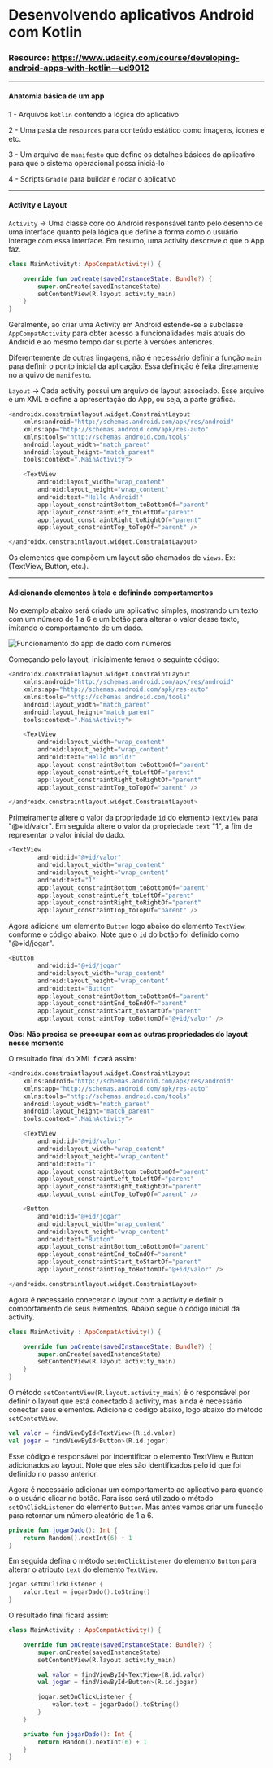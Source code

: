 # Desenvolvendo aplicativos Android com Kotlin

### Resource: https://www.udacity.com/course/developing-android-apps-with-kotlin--ud9012

***

#### Anatomia básica de um app

1 - Arquivos `kotlin` contendo a lógica do aplicativo

2 - Uma pasta de `resources` para conteúdo estático como imagens, icones e etc.

3 - Um arquivo de `manifesto` que define os detalhes básicos do aplicativo para que o sistema operacional possa iniciá-lo

4 - Scripts `Gradle` para buildar e rodar o aplicativo

***

#### Activity e Layout

`Activity` -> Uma classe core do Android responsável tanto pelo desenho de uma interface quanto pela lógica que define a forma como o usuário interage com essa interface. Em resumo, uma activity descreve o que o App faz.

```kotlin
class MainActivityt: AppCompatActivity() {

    override fun onCreate(savedInstanceState: Bundle?) {
        super.onCreate(savedInstanceState)
        setContentView(R.layout.activity_main)
    }
}
```

Geralmente, ao criar uma Activity em Android estende-se a subclasse `AppCompatActivity` para obter acesso a funcionalidades mais atuais do Android e ao mesmo tempo dar suporte à versões anteriores.

Diferentemente de outras lingagens, não é necessário definir a função `main` para definir o ponto inicial da aplicação. Essa definição é feita diretamente no arquivo de `manifesto`.

`Layout` -> Cada activity possui um arquivo de layout associado. Esse arquivo é um XML e define a apresentação do App, ou seja, a parte gráfica.

```kotlin
<androidx.constraintlayout.widget.ConstraintLayout 
    xmlns:android="http://schemas.android.com/apk/res/android"
    xmlns:app="http://schemas.android.com/apk/res-auto"
    xmlns:tools="http://schemas.android.com/tools"
    android:layout_width="match_parent"
    android:layout_height="match_parent"
    tools:context=".MainActivity">

    <TextView
        android:layout_width="wrap_content"
        android:layout_height="wrap_content"
        android:text="Hello Android!"
        app:layout_constraintBottom_toBottomOf="parent"
        app:layout_constraintLeft_toLeftOf="parent"
        app:layout_constraintRight_toRightOf="parent"
        app:layout_constraintTop_toTopOf="parent" />

</androidx.constraintlayout.widget.ConstraintLayout>
```

Os elementos que compõem um layout são chamados de `views`. Ex: (TextView, Button, etc.).

***

#### Adicionando elementos à tela e definindo comportamentos

No exemplo abaixo será criado um aplicativo simples, mostrando um texto com um número de 1 a 6 e um botão para alterar o valor desse texto, imitando o comportamento de um dado.

![Funcionamento do app de dado com números](/Images/Android_kotlin/dice_number.gif)

Começando pelo layout, inicialmente temos o seguinte código:

```kotlin
<androidx.constraintlayout.widget.ConstraintLayout 
    xmlns:android="http://schemas.android.com/apk/res/android"
    xmlns:app="http://schemas.android.com/apk/res-auto"
    xmlns:tools="http://schemas.android.com/tools"
    android:layout_width="match_parent"
    android:layout_height="match_parent"
    tools:context=".MainActivity">

    <TextView
        android:layout_width="wrap_content"
        android:layout_height="wrap_content"
        android:text="Hello World!"
        app:layout_constraintBottom_toBottomOf="parent"
        app:layout_constraintLeft_toLeftOf="parent"
        app:layout_constraintRight_toRightOf="parent"
        app:layout_constraintTop_toTopOf="parent" />

</androidx.constraintlayout.widget.ConstraintLayout>
```

Primeiramente altere o valor da propriedade `id` do elemento `TextView` para "@+id/valor". Em seguida altere o valor da propriedade `text` "1", a fim de representar o valor inicial do dado.

```kotlin
<TextView
        android:id="@+id/valor"
        android:layout_width="wrap_content"
        android:layout_height="wrap_content"
        android:text="1"
        app:layout_constraintBottom_toBottomOf="parent"
        app:layout_constraintLeft_toLeftOf="parent"
        app:layout_constraintRight_toRightOf="parent"
        app:layout_constraintTop_toTopOf="parent" />
```

Agora adicione um elemento `Button` logo abaixo do elemento `TextView`, conforme o código abaixo. Note que o `id` do botão foi definido como "@+id/jogar".

```kotlin
<Button
        android:id="@+id/jogar"
        android:layout_width="wrap_content"
        android:layout_height="wrap_content"
        android:text="Button"
        app:layout_constraintBottom_toBottomOf="parent"
        app:layout_constraintEnd_toEndOf="parent"
        app:layout_constraintStart_toStartOf="parent"
        app:layout_constraintTop_toBottomOf="@+id/valor" />
```

**Obs: Não precisa se preocupar com as outras propriedades do layout nesse momento**

O resultado final do XML ficará assim:

```kotlin
<androidx.constraintlayout.widget.ConstraintLayout 
    xmlns:android="http://schemas.android.com/apk/res/android"
    xmlns:app="http://schemas.android.com/apk/res-auto"
    xmlns:tools="http://schemas.android.com/tools"
    android:layout_width="match_parent"
    android:layout_height="match_parent"
    tools:context=".MainActivity">

    <TextView
        android:id="@+id/valor"
        android:layout_width="wrap_content"
        android:layout_height="wrap_content"
        android:text="1"
        app:layout_constraintBottom_toBottomOf="parent"
        app:layout_constraintLeft_toLeftOf="parent"
        app:layout_constraintRight_toRightOf="parent"
        app:layout_constraintTop_toTopOf="parent" />

    <Button
        android:id="@+id/jogar"
        android:layout_width="wrap_content"
        android:layout_height="wrap_content"
        android:text="Button"
        app:layout_constraintBottom_toBottomOf="parent"
        app:layout_constraintEnd_toEndOf="parent"
        app:layout_constraintStart_toStartOf="parent"
        app:layout_constraintTop_toBottomOf="@+id/valor" />

</androidx.constraintlayout.widget.ConstraintLayout>
```

Agora é necessário conecetar o layout com a activity e definir o comportamento de seus elementos. Abaixo segue o código inicial da activity.

```kotlin
class MainActivity : AppCompatActivity() {

    override fun onCreate(savedInstanceState: Bundle?) {
        super.onCreate(savedInstanceState)
        setContentView(R.layout.activity_main)
    }
}
```

O método  `setContentView(R.layout.activity_main)` é o responsável por definir o layout que está conectado à activity, mas ainda é necessário conectar seus elementos. Adicione o código abaixo, logo abaixo do método `setContetView`.

```kotlin
val valor = findViewById<TextView>(R.id.valor)
val jogar = findViewById<Button>(R.id.jogar)
```

Esse código é responsável por indentificar o elemento TextView e Button adicionados ao layout. Note que eles são identificados pelo id que foi definido no passo anterior.

Agora é necessário adicionar um comportamento ao aplicativo para quando o o usuário clicar no botão. Para isso será utilizado o método `setOnClickListener` do elemento `Button`. Mas antes vamos criar um funcção para retornar um número aleatório de 1 a 6.

```kotlin
private fun jogarDado(): Int {
    return Random().nextInt(6) + 1
}
```

Em seguida defina o método `setOnClickListener` do elemento `Button` para alterar o atributo `text` do elemento `TextView`.

```kotlin
jogar.setOnClickListener {
    valor.text = jogarDado().toString()
}
```

O resultado final ficará assim:

```kotlin
class MainActivity : AppCompatActivity() {

    override fun onCreate(savedInstanceState: Bundle?) {
        super.onCreate(savedInstanceState)
        setContentView(R.layout.activity_main)

        val valor = findViewById<TextView>(R.id.valor)
        val jogar = findViewById<Button>(R.id.jogar)

        jogar.setOnClickListener {
            valor.text = jogarDado().toString()
        }
    }

    private fun jogarDado(): Int {
        return Random().nextInt(6) + 1
    }
}
```

